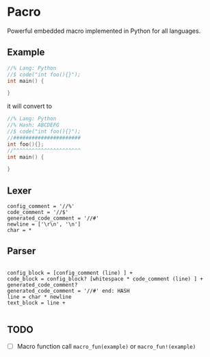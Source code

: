 # Pacro
Powerful embedded macro implemented in Python for all languages.

## Example
```c++
//% Lang: Python
//$ code("int foo(){}");
int main() {

}
```
it will convert to 
```c++
//% Lang: Python
//% Hash: ABCDEFG
//$ code("int foo(){}");
//######################
int foo(){};
//^^^^^^^^^^^^^^^^^^^^^^
int main() {

}
```

## Lexer
```text
config_comment = '//%'
code_comment = '//$'
generated_code_comment = '//#'
newline = ['\r\n', '\n']
char = *
```

## Parser
```text

config_block = [config_comment (line) ] +
code_block = config_block? [whitespace * code_comment (line) ] + generated_code_comment?
generated_code_comment = '//#' end: HASH
line = char * newline
text_block = line +


```

## TODO
- [ ] Macro function call `macro_fun(example)` or `macro_fun!(example)`


